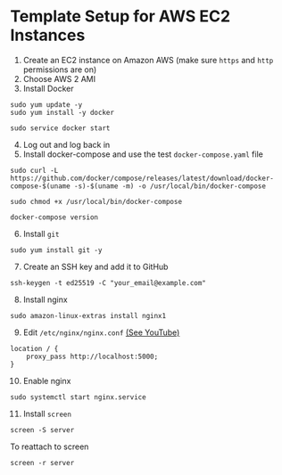 # Template Setup for AWS EC2 Instances

1. Create an EC2 instance on Amazon AWS (make sure `https` and `http` permissions are on)
2. Choose AWS 2 AMI
3. Install Docker
```
sudo yum update -y
sudo yum install -y docker

sudo service docker start
```
4. Log out and log back in
5. Install docker-compose and use the test `docker-compose.yaml` file
```
sudo curl -L https://github.com/docker/compose/releases/latest/download/docker-compose-$(uname -s)-$(uname -m) -o /usr/local/bin/docker-compose

sudo chmod +x /usr/local/bin/docker-compose

docker-compose version
```
6. Install `git`
```
sudo yum install git -y
```

7. Create an SSH key and add it to GitHub
```
ssh-keygen -t ed25519 -C "your_email@example.com"
```

8. Install nginx
```
sudo amazon-linux-extras install nginx1
```

9. Edit `/etc/nginx/nginx.conf` [(See YouTube)](https://www.youtube.com/watch?v=WmdL8aOVooM)
```
location / {
    proxy_pass http://localhost:5000;
}
```
10. Enable nginx
```
sudo systemctl start nginx.service
```
11. Install `screen`
```
screen -S server
```
To reattach to screen
```
screen -r server
``` 
